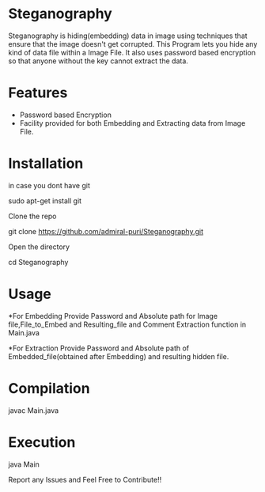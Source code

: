 # Steganography
Steganography is hiding(embedding) data in image using techniques that ensure that the image doesn't get corrupted. This Program lets you hide any kind of data file within a Image File. It also uses password based encryption so that anyone without the key cannot extract the data.

# Features
* Password based Encryption
* Facility provided for both Embedding and Extracting data from Image File.

# Installation
in case you dont have git

sudo apt-get install git

Clone the repo

git clone https://github.com/admiral-puri/Steganography.git

Open the directory

cd Steganography
# Usage
 *For Embedding
 Provide Password and Absolute path for Image file,File_to_Embed and Resulting_file and Comment Extraction function in Main.java
 
 *For Extraction
 Provide Password and Absolute path of Embedded_file(obtained after Embedding) and resulting hidden file.
 
# Compilation
javac Main.java

# Execution 
java Main

Report any Issues and Feel Free to Contribute!!
